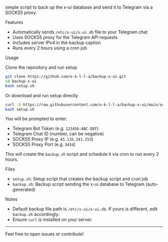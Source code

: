 
 simple script to back up the x-ui database and send it to Telegram via a SOCKS5 proxy.

 Features

- Automatically sends `/etc/x-ui/x-ui.db` file to your Telegram chat
- Uses SOCKS5 proxy for the Telegram API requests
- Includes server IPv4 in the backup caption
- Runs every 2 hours using a cron job

 Usage

 Clone the repository and run setup

```bash
git clone https://github.com/o-k-l-l-a/backup-x-ui.git
cd backup-x-ui
bash setup.sh
````

 Or download and run setup directly

```bash
curl -O https://raw.githubusercontent.com/o-k-l-l-a/backup-x-ui/main/setup.sh
bash setup.sh
```

You will be prompted to enter:

* Telegram Bot Token (e.g. `123456:ABC-DEF`)
* Telegram Chat ID (number, can be negative)
* SOCKS5 Proxy IP (e.g. `45.135.241.253`)
* SOCKS5 Proxy Port (e.g. `3434`)

This will create the `backup.sh` script and schedule it via cron to run every 2 hours.

 Files

* `setup.sh`: Setup script that creates the backup script and cron job
* `backup.sh`: Backup script sending the x-ui database to Telegram (auto-generated)

 Notes

* Default backup file path is `/etc/x-ui/x-ui.db`. If yours is different, edit `backup.sh` accordingly.
* Ensure `curl` is installed on your server.

---

Feel free to open issues or contribute!


